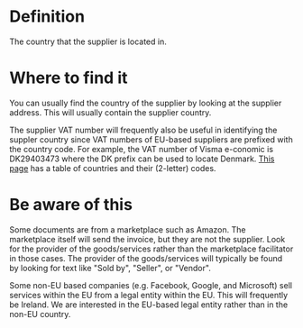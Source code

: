 # Definition
The country that the supplier is located in.

# Where to find it
You can usually find the country of the supplier by looking at the supplier address. This will usually contain the supplier country.

The supplier VAT number will frequently also be useful in identifying the suppler country since VAT numbers of EU-based suppliers are prefixed with the country code. For example, the VAT number of Visma e-conomic is DK29403473 where the DK prefix can be used to locate Denmark. [This page](https://www.iban.com/country-codes) has a table of countries and their (2-letter) codes.

# Be aware of this
Some documents are from a marketplace such as Amazon. The marketplace itself will send the invoice, but they are not the supplier. Look for the provider of the goods/services rather than the marketplace facilitator in those cases. The provider of the goods/services will typically be found by looking for text like "Sold by", "Seller", or "Vendor".

Some non-EU based companies (e.g. Facebook, Google, and Microsoft) sell services within the EU from a legal entity within the EU. This will frequently be Ireland. We are interested in the EU-based legal entity rather than in the non-EU country.
